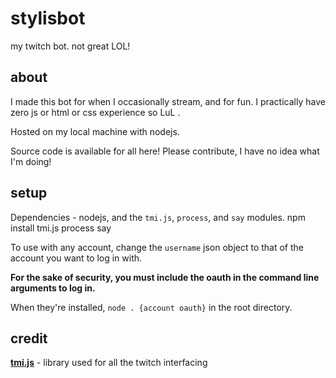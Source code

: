 # stylisbot
my twitch bot. not great LOL!

## about
I made this bot for when I occasionally stream, and for fun. I practically have zero js or html or css experience so LuL .

Hosted on my local machine with nodejs.

Source code is available for all here! Please contribute, I have no idea what I'm doing!

## setup

Dependencies - nodejs, and the `tmi.js`, `process`, and `say` modules.
    npm install tmi.js process say

To use with any account, change the `username` json object to that of the account you want to log in with.

**For the sake of security, you must include the oauth in the command line arguments to log in.**

When they're installed, `node . {account oauth}` in the root directory.

## credit

**[tmi.js](https://github.com/tmijs/tmi.js)** - library used for all the twitch interfacing

